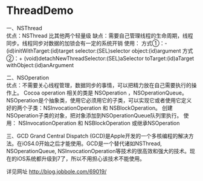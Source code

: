 # ThreadDemo
一、NSThread  
优点：NSThread 比其他两个轻量级
缺点：需要自己管理线程的生命周期，线程同步。线程同步对数据的加锁会有一定的系统开销
使用：
方式①：- (id)initWithTarget:(id)target selector:(SEL)selector object:(id)argument 
方式②：+ (void)detachNewThreadSelector:(SEL)aSelector toTarget:(id)aTarget withObject:(id)anArgument



二、NSOperation  
优点：不需要关心线程管理，数据同步的事情，可以把精力放在自己需要执行的操作上。
Cocoa operation 相关的类是 NSOperation ，NSOperationQueue。
NSOperation是个抽象类，使用它必须用它的子类，可以实现它或者使用它定义好的两个子类：NSInvocationOperation 和 NSBlockOperation。
创建NSOperation子类的对象，把对象添加到NSOperationQueue队列里执行。
使用：
NSInvocationOperation 和 NSBlockOperation
或继承NSOperation

三、GCD
Grand Central Dispatch (GCD)是Apple开发的一个多核编程的解决方法。在iOS4.0开始之后才能使用。GCD是一个替代诸如NSThread, NSOperationQueue, NSInvocationOperation等技术的很高效和强大的技术。现在的iOS系统都升级到7了，所以不用担心该技术不能使用。


详见网址 http://blog.jobbole.com/69019/
